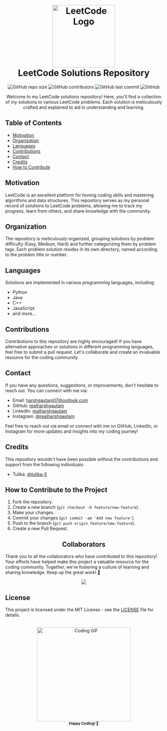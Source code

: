 <!-- Title -->
<h1 align="center">
  <br>
  <img src="https://upload.wikimedia.org/wikipedia/commons/1/19/LeetCode_logo_black.png" alt="LeetCode Logo" width="200">
  <br>
  LeetCode Solutions Repository
  <br>
</h1>

<!-- Badges -->
<p align="center">
  <img alt="GitHub repo size" src="https://img.shields.io/github/repo-size/realharshgautam/Leetcode">
  <img alt="GitHub contributors" src="https://img.shields.io/github/contributors/realharshgautam/Leetcode">
  <img alt="GitHub last commit" src="https://img.shields.io/github/last-commit/realharshgautam/Leetcode">
  <img alt="GitHub" src="https://img.shields.io/github/license/realharshgautam/Leetcode">
</p>

<!-- Description -->
<p align="center">
  Welcome to my LeetCode solutions repository! Here, you'll find a collection of my solutions to various LeetCode problems. Each solution is meticulously crafted and explained to aid in understanding and learning.
</p>

<!-- Table of Contents -->
## Table of Contents
- [Motivation](#motivation)
- [Organization](#organization)
- [Languages](#languages)
- [Contributions](#contributions)
- [Contact](#contact)
- [Credits](#credits)
- [How to Contribute](#how-to-contribute)

<!-- Motivation -->
## Motivation
LeetCode is an excellent platform for honing coding skills and mastering algorithms and data structures. This repository serves as my personal record of solutions to LeetCode problems, allowing me to track my progress, learn from others, and share knowledge with the community.

<!-- Organization -->
## Organization
The repository is meticulously organized, grouping solutions by problem difficulty (Easy, Medium, Hard) and further categorizing them by problem tags. Each problem solution resides in its own directory, named according to the problem title or number.

<!-- Languages -->
## Languages
Solutions are implemented in various programming languages, including:
- Python
- Java
- C++
- JavaScript
- and more...

<!-- Contributions -->
## Contributions
Contributions to this repository are highly encouraged! If you have alternative approaches or solutions in different programming languages, feel free to submit a pull request. Let's collaborate and create an invaluable resource for the coding community.

<!-- Contact -->
## Contact
If you have any questions, suggestions, or improvements, don't hesitate to reach out. You can connect with me via:
- Email: [harshgautam07@outlook.com](mailto:harshgautam07@outlook.com)
- GitHub: [realharshgautam](https://github.com/realharshgautam)
- LinkedIn: [realharshgautam](https://www.linkedin.com/in/realharshgautam)
- Instagram: [@realharshgautam](https://www.instagram.com/realharshgautam/)

Feel free to reach out via email or connect with me on GitHub, LinkedIn, or Instagram for more updates and insights into my coding journey!

<!-- Credits -->
## Credits
This repository wouldn't have been possible without the contributions and support from the following individuals:
- Tulika: [@tulika-5](https://www.github.com/tulika-5/)

<!-- How to Contribute -->
## How to Contribute to the Project
1. Fork the repository.
2. Create a new branch (`git checkout -b feature/new-feature`).
3. Make your changes.
4. Commit your changes (`git commit -am 'Add new feature'`).
5. Push to the branch (`git push origin feature/new-feature`).
6. Create a new Pull Request.


<!-- Collaborators -->
<h2 align="center">Collaborators</h2>
Thank you to all the collaborators who have contributed to this repository! Your efforts have helped make this project a valuable resource for the coding community. Together, we're fostering a culture of learning and sharing knowledge. Keep up the great work! 🙌
<br>
<p align="center">
  <a href="https://github.com/realharshgautam/Leetcode/graphs/contributors">
  <img src="https://contrib.rocks/image?repo=realharshgautam/Leetcode" />
</a>
</p>


<!-- License -->
## License
This project is licensed under the MIT License - see the [LICENSE](LICENSE) file for details.

<!-- Footer -->
<p align="center">
  <br>
  <img src="https://media.giphy.com/media/ZVik7pBtu9dNS/giphy.gif" alt="Coding GIF" width="300">
  <br>
  <sub><b>Happy Coding! 🚀</b></sub>
</p>
